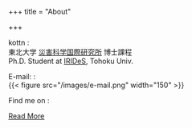 +++
title = "About"


+++

kottn
:  
東北大学 [災害科学国際研究所](http://irides.tohoku.ac.jp/) 博士課程  
Ph.D. Student at [IRIDeS](http://irides.tohoku.ac.jp/eng/), Tohoku Univ.

E-mail:
:  
{{< figure src="/images/e-mail.png" width="150" >}}

Find me on
:  
<a rel="me" href="https://github.com/kottn" class="github" title="かたかた">
<i class="fab fa-fw fa-lg fa-github"></i></a>
<a rel="me" href="https://twitter.com/kottn_jp" class="twitter" title="ぼそぼそ">
<i class="fab fa-fw fa-lg fa-twitter"></i></a>
<a href="https://soundcloud.com/kottn_jp" class="soundcloud" title="ふんふん">
<i class="fab fa-fw fa-lg fa-soundcloud"></i></a>
<a href="https://www.amazon.co.jp/wishlist/3JEW2PF70YQX2" class="amazon" title="ください">
<i class="fab fa-fw fa-lg fa-amazon"></i></a>


<!-- この一行はこのファイルが "_index.md" である場合のみコメントを外す -->
<a href="/about.html" rel="next" class="readmore">Read More</a>



<!-- ここからはこのファイルが "about.md" である場合のみ残す -->

